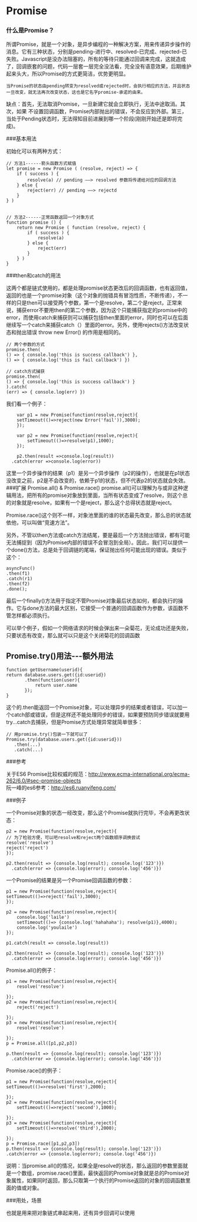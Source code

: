 # Promise
### 什么是Promise？

所谓Promise，就是一个对象，是异步编程的一种解决方案，用来传递异步操作的消息。它有三种状态，分别是pending-进行中、resolved-已完成、rejected-已失败。Javascript是没办法阻塞的，所有的等待只能通过回调来完成，这就造成了，回调嵌套的问题，代码一层套一层完全没法看，完全没有语意效果，后期维护起来头大，所以Promise的方式更简洁，优势更明显。
	
	当Promise的状态由pending转变为resolved或rejected时，会执行相应的方法，并且状态一旦改变，就无法再次改变状态，这也是它名字promise-承诺的由来。
	
缺点：首先，无法取消Promise，一旦新建它就会立即执行，无法中途取消。其次，如果 不设置回调函数，Promise内部抛出的错误，不会反应到外部。第三，当处于Pending状态时，无法得知目前进展到哪一个阶段(刚刚开始还是即将完成)。

###基本用法

初始化可以有两种方式：

	// 方法1------箭头函数方式赋值
	let promise = new Promise ( (resolve, reject) => {
	    if ( success ) {
	        resolve(a) // pending ——> resolved 参数将传递给对应的回调方法
	    } else {
	        reject(err) // pending ——> rejectd
	    }
	} )
	

	// 方法2------正常函数返回一个对象方式
	function promise () {
	    return new Promise ( function (resolve, reject) {
	        if ( success ) {
	            resolve(a)
	        } else {
	            reject(err)
	        }
	    } )
	}
	
###then和catch的用法

这两个都是链式使用的，都是处理promise状态更改后的回调函数，也有返回值，返回的也是一个promise对象（这个对象的抛错具有冒泡性质，不断传递），不一样的只是then可以接受两个参数，第一个是resolve，第二个是reject，正常来说，捕获error不要用then的第二个参数，因为这个只能捕获指定的promise中的error，而使用catch来捕获则可以捕获包括then里面的error，同时也可以在后面继续写一个catch来捕获catch（）里面的error。另外，使用rejects()方法改变状态和抛出错误 throw new Error() 的作用是相同的。

	// 两个参数的方式
	promise.then(
    () => { console.log('this is success callback') },
    () => { console.log('this is fail callback') })
    
    // catch方式捕获
    promise.then(
    () => { console.log('this is success callback') }
	).catch(
    (err) => { console.log(err) })
    

我们看一个例子：

```
	var p1 = new Promise(function(resolve,reject){
    setTimeout(()=>reject(new Error('fail')),3000);
    });

	var p2 = new Promise(function(resolve,reject){
	    setTimeout(()=>resolve(p1),1000);
	});

	p2.then(result =>console.log(result))
  .catch(error =>console.log(error))
```
这里一个异步操作的结果（p1）是另一个异步操作（p2的操作），也就是在p1状态没改变之前，p2是不会改变的，依赖于p1的状态，但不代表p2的状态就会失效。
###扩展 Promise.all() &  Promise.race()
promise.all()可以理解为与或非这种逻辑用法，把所有的promise对象放到里面，当所有状态变成了resolve，则这个总的对象就是resolve，如果有一个是reject，那么这个总得状态就是reject。

Promise.race()这个则不一样，对象池里面的谁的状态最先改变，那么总的状态就依他，可以叫做“竞速方法”。

另外，不管以then方法或catch方法结尾，要是最后一个方法抛出错误，都有可能无法捕捉到（因为Promise内部的错误不会冒泡到全局）。因此，我们可以提供一个done()方法，总是处于回调链的尾端，保证抛出任何可能出现的错误。类似于这个：

	asyncFunc()
    .then(f1)
    .catch(r1)
    .then(f2)
    .done();

最后一个finally()方法用于指定不管Promise对象最后状态如何，都会执行的操作。它与done方法的最大区别，它接受一个普通的回调函数作为参数，该函数不管怎样都必须执行。

可以举个例子，假如一个网络请求的时候会弹出来一朵菊花，无论成功还是失败，只要状态有改变，那么就可以只是这个关闭菊花的回调函数

Promise.try()用法---额外用法
---
	function getUsername(userid){
    return database.users.get({id:userid})
           .then(function(user){
               return user.name
           });
	}
这个的.then能返回一个Promise对象，可以处理异步的结果或者错误，可以加一个catch部或错误，但是这样还不能处理同步的错误，如果要预防同步错误就要用try...catch去捕获，但是Promise方式处理异常就简单很多：

	// 用promise.try()包装一下就可以了
	Promise.try(database.users.get({id:userid}))
       .then(...)
       .catch(...)

###参考

关于ES6 Promise比较权威的规范：http://www.ecma-international.org/ecma-262/6.0/#sec-promise-objects	
阮一峰的es6参考：http://es6.ruanyifeng.com/


###例子

一个Promise对象的状态一经改变，那么这个Promise就执行完毕，不会再更改状态：

	p2 = new Promise(function(resolve,reject){
	// 为了检验方便，可以吧resolve和reject两个函数顺序调换尝试
    resolve('resolve')
	reject('reject')
	});
	
	p2.then(result => {console.log(result); console.log('123')})
	  .catch(error => {console.log(error); console.log('456')})

一个Promise的结果是另一个Promise回调函数的参数：

	p1 = new Promise(function(resolve,reject){
    setTimeout(()=>reject('fail'),3000);
	});
	
	p2 = new Promise(function(resolve,reject){
		console.log('laile')
	    setTimeout(()=> {console.log('hahahaha'); resolve(p1)},4000);
		console.log('youlaile')
	});
	
	p1.catch(result => console.log(result))
	
	p2.then(result => {console.log(result); console.log('123')})
	  .catch(error => {console.log(error); console.log('456')})

Promise.all()的例子：

	p1 = new Promise(function(resolve,reject){
		resolve('resolve')
		
	});
	p2 = new Promise(function(resolve,reject){
		reject('reject')
		
	});
	p3 = new Promise(function(resolve,reject){
		resolve('resolve')
		
	});
	p = Promise.all([p1,p2,p3])
	
	p.then(result => {console.log(result); console.log('123')})
	  .catch(error => {console.log(error); console.log('456')})

Promise.race()的例子：

	p1 = new Promise(function(resolve,reject){
	setTimeout(()=>resolve('first'),2000);
		
	});
	p2 = new Promise(function(resolve,reject){
		setTimeout(()=>reject('second'),1000);
		
	});
	p3 = new Promise(function(resolve,reject){
		setTimeout(()=>resolve('third'),2000);
		
	});
	p = Promise.race([p1,p2,p3])
	p.then(result => {console.log(result); console.log('123')})
  	.catch(error => {console.log(error); console.log('456')})
  	
  	
说明：当promise.all()的情况，如果全是resolve的状态，那么返回的参数里面就是一个数组，promise.race()里面，最快返回的Promise对象就是总的Promise对象属性，如果同时返回，那么只取第一个执行的Promise返回的对象的回调函数里面的值或对象。
  	
  	
###用处，场景

也就是用来把对象链式串起来用，还有异步回调可以使用

